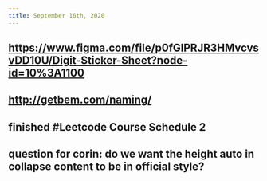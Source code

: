 ```yaml
---
title: September 16th, 2020
---
```


## https://www.figma.com/file/p0fGlPRJR3HMvcvsvDD10U/Digit-Sticker-Sheet?node-id=10%3A1100

## http://getbem.com/naming/

## finished #Leetcode Course Schedule 2

## question for corin: do we want the height auto in collapse content to be in official style?
